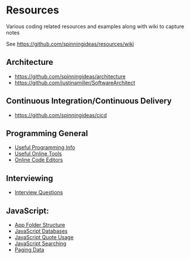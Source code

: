 # Resources

Various coding related resources and examples along with wiki to capture notes 

See https://github.com/spinningideas/resources/wiki

## Architecture

- https://github.com/spinningideas/architecture
- https://github.com/justinamiller/SoftwareArchitect

## Continuous Integration/Continuous Delivery

- https://github.com/spinningideas/cicd

## Programming General

- [Useful Programming Info](https://github.com/spinningideas/resources/wiki/Useful-Programming-Info)
- [Useful Online Tools](https://github.com/spinningideas/resources/wiki/Useful-Online-Tools)
- [Online Code Editors](https://github.com/spinningideas/resources/wiki/Online-Code-Editors)

## Interviewing 

- [Interview Questions](https://github.com/spinningideas/resources/wiki/Interview-Questions)
  
## JavaScript: 

- [App Folder Structure](https://github.com/spinningideas/resources/wiki/JavaScript-App-Folder-Structure)
- [JavaScript Databases](https://github.com/spinningideas/resources/wiki/JavaScript-Databases)
- [JavaScript Quote Usage](https://github.com/spinningideas/resources/wiki/JavaScript-Quote-Usage)
- [JavaScript Searching](https://github.com/spinningideas/resources/wiki/JavaScript-Searching)
- [Paging Data](https://github.com/spinningideas/resources/wiki/Paging-Data)

 
 
 
